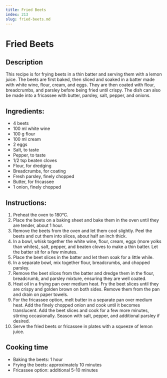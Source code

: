 ```yaml
---
title: Fried Beets
index: 213
slug: fried-beets.md
---
```


# Fried Beets

## Description
This recipe is for frying beets in a thin batter and serving them with a lemon juice. The beets are first baked, then sliced and soaked in a batter made with white wine, flour, cream, and eggs. They are then coated with flour, breadcrumbs, and parsley before being fried until crispy. The dish can also be made into a fricassee with butter, parsley, salt, pepper, and onions.

## Ingredients:
- 4 beets
- 100 ml white wine
- 100 g flour
- 100 ml cream
- 2 eggs
- Salt, to taste
- Pepper, to taste
- 1/2 tsp beaten cloves
- Flour, for dredging
- Breadcrumbs, for coating
- Fresh parsley, finely chopped
- Butter, for fricassee
- 1 onion, finely chopped

## Instructions:
1. Preheat the oven to 180°C.
2. Place the beets on a baking sheet and bake them in the oven until they are tender, about 1 hour.
3. Remove the beets from the oven and let them cool slightly. Peel the beets and cut them into slices, about half an inch thick.
4. In a bowl, whisk together the white wine, flour, cream, eggs (more yolks than whites), salt, pepper, and beaten cloves to make a thin batter. Let the batter sit for a few minutes.
5. Place the beet slices in the batter and let them soak for a little while.
6. In a separate bowl, mix together flour, breadcrumbs, and chopped parsley.
7. Remove the beet slices from the batter and dredge them in the flour, breadcrumb, and parsley mixture, ensuring they are well coated.
8. Heat oil in a frying pan over medium heat. Fry the beet slices until they are crispy and golden brown on both sides. Remove them from the pan and drain on paper towels.
9. For the fricassee option, melt butter in a separate pan over medium heat. Add the finely chopped onion and cook until it becomes translucent. Add the beet slices and cook for a few more minutes, stirring occasionally. Season with salt, pepper, and additional parsley if desired.
10. Serve the fried beets or fricassee in plates with a squeeze of lemon juice.

## Cooking time
- Baking the beets: 1 hour
- Frying the beets: approximately 10 minutes
- Fricassee option: additional 5-10 minutes